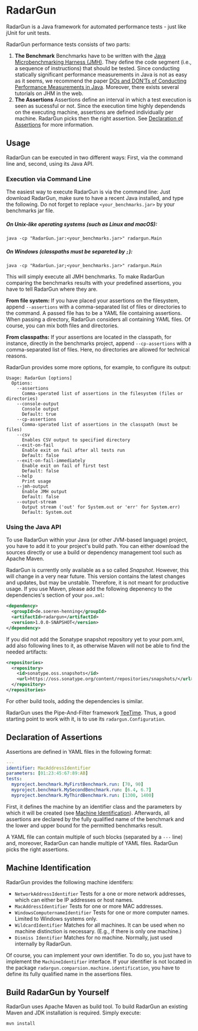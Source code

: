 # RadarGun

RadarGun is a Java framework for automated performance tests - just like jUnit for unit tests.

RadarGun performance tests consists of two parts:

1. **The Benchmark** Benchmarks have to be written with the [Java Microbenchmarking Harness (JMH)](http://openjdk.java.net/projects/code-tools/jmh/). They define the code segment (i.e., a sequence of instructions) that should be tested.
Since conducting statically significant performance measurements in Java is not as easy as it seems, we recommend the paper [DOs and DON’Ts of Conducting Performance Measurements in Java](http://d3s.mff.cuni.cz/~steinhauser/icpe2015tt.pdf). Moreover, there exists several tutorials on JHM in the web.
2. **The Assertions** Assertions define an interval in which a test execution is seen as sucessful or not. Since the execution time highly dependends on the executing machine, assertions are defined individually per machine. RadarGun picks then the right assertion. See [Declaration of Assertions](#declaration-of-assertions) for more information.

## Usage

RadarGun can be executed in two different ways: First, via the command line and, second, using its Java API.

### Execution via Command Line

The easiest way to execute RadarGun is via the command line: Just download RadarGun, make sure to have a recent Java installed, and type the following. Do not forget to replace `<your_benchmarks.jar>` by your benchmarks jar file.

##### On Unix-like operating systems (such as Linux and macOS):
```shell
java -cp "RadarGun.jar:<your_benchmarks.jar>" radargun.Main
```

##### On Windows (classpaths must be separeted by `;`):
```shell
java -cp "RadarGun.jar;<your_benchmarks.jar>" radargun.Main
```

This will simply execute all JMH benchmarks. To make RadarGun comparing the benchmarks results with your predefined assertions, you have to tell RadarGun where they are.

**From file system:**
If you have placed your assertions on the filesystem, append `--assertions` with a comma-separated list of files or directories to the command.
A passed file has to be a YAML file containing assertions. When passing a directory, RadarGun considers all containing YAML files.
Of course, you can mix both files and directories.

**From classpaths:**
If your assertions are located in the classpath, for instance, directly in the benchmarks project, append `--cp-assertions` with a comma-separated list of files. Here, no directories are allowed for technical reasons. 


RadarGun provides some more options, for example, to configure its output: 

```
Usage: RadarGun [options]
  Options:
    --assertions
      Comma-sperated list of assertions in the filesystem (files or directories)
    --console-output
      Console output
      Default: true
    --cp-assertions
      Comma-sperated list of assertions in the classpath (must be files)
    --csv
      Enables CSV output to specified directory
    --exit-on-fail
      Enable exit on fail after all tests run
      Default: false
    --exit-on-fail-immediately
      Enable exit on fail of first test
      Default: false
    --help
      Print usage
    --jmh-output
      Enable JMH output
      Default: false
    --output-stream
      Output stream ('out' for System.out or 'err' for System.err)
      Default: System.out
```

### Using the Java API

To use RadarGun within your Java (or other JVM-based language) project, you have to add it to your project's build path. You can either download the sources directly or use a build or dependency management tool such as Apache Maven.

<!---
TODO: Add instructions for release
-->

RadarGun is currently only available as a so called *Snapshot*. However, this will change in a very near future. This version contains the latest changes and updates, but may be unstable. Therefore, it is not meant for productive usage. If you use Maven, please add the following depenency to the dependencies's section of your `pox.xml`:

```xml
<dependency>
  <groupId>de.soeren-henning</groupId>
  <artifactId>radargun</artifactId>
  <version>1.0.0-SNAPSHOT</version>
</dependency>
```
If you did not add the Sonatype snapshot repository yet to your pom.xml, add also following lines to it, as otherwise Maven will not be able to find the needed artifacts:

```xml
<repositories>
  <repository>
    <id>sonatype.oss.snapshots</id>
    <url>https://oss.sonatype.org/content/repositories/snapshots/</url>
  </repository>
</repositories>
```

For other build tools, adding the dependencies is similar.

RadarGun uses the Pipe-And-Filter framework [TeeTime](http://teetime-framework.github.io). Thus, a good starting point to work with it, is to use its `radargun.Configuration`.

## Declaration of Assertions

Assertions are defined in YAML files in the following format:

```yaml
---
identifier: MacAddressIdentifier
parameters: [01:23:45:67:89:AB]
tests:
  myproject.benchmark.MyFirstBenchmark.run: [70, 90]
  myproject.benchmark.MySecondBenchmark.run: [6.4, 6.7]
  myproject.benchmark.MyThirdBenchmark.run: [1300, 1400]
```

First, it defines the machine by an identifier class and the parameters by which it will be created (see [Machine Identification](#machine-identification)). Afterwards, all assertions are declared by the fully qualified name of the benchmark and the lower and upper bound for the permitted benchmarks result.

A YAML file can contain multiple of such blocks (separated by a `---` line) and, moreover, RadarGun can handle multiple of YAML files. RadarGun picks the right assertions.

## Machine Identification

RadarGun provides the following machine identifers:

- `NetworkAddressIdentifier` Tests for a one or more network addresses, which can either be IP addresses or host names.
- `MacAddressIdentifier` Tests for one or more MAC addresses.
- `WindowsComputernameIdentifier` Tests for one or more computer names. Limited to Windows systems only.
- `WildcardIdentifier` Matches for all machines. It can be used when no machine distinction is necessary. (E.g., if there is only one machine.)
- `Dismiss Identifier` Matches for no machine. Normally, just used internally by RadarGun.

Of course, you can implement your own identifier. To do so, you just have to implement the `MachineIdentifier` interface. If your identifier is not located in the package `radargun.comparsion.machine.identification`, you have to define its fully qualified name in the assertions files.

## Build RadarGun by Yourself

RadarGun uses Apache Maven as build tool. To build RadarGun an existing Maven and JDK installation is required. Simply execute:

```shell
mvn install
```
